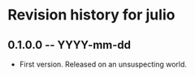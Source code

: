 # Revision history for julio

## 0.1.0.0 -- YYYY-mm-dd

* First version. Released on an unsuspecting world.

